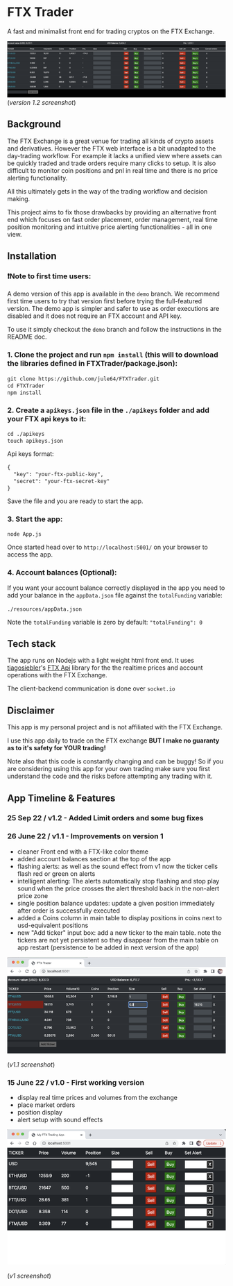 # FTX Trader

A fast and minimalist front end for trading cryptos on the FTX Exchange.

![v1.2.png](resources/app_screenshots/v1.2.png)
(_version 1.2 screenshot_)

## Background

The FTX Exchange is a great venue for trading all kinds of crypto assets and derivatives.  However the FTX web interface is a bit unadapted to the day-trading workflow.  For example it lacks a unified view where assets can be quickly 
traded and trade orders require many clicks to setup.  It is also difficult to monitor coin positions and pnl in real time and there is no price alerting functionality. 

All this ultimately gets in the way of the trading workflow and decision making.

This project aims to fix those drawbacks by providing an alternative front end which focuses on fast order placement, order management, real time position monitoring and intuitive price alerting functionalities - all in one view.


## Installation

### ❗️Note to first time users:
A demo version of this app is available in the `demo` branch.  We recommend first time users to try that version first before trying the full-featured version. The demo app is simpler and safer to use as order executions are disabled and it does not require an FTX account and API key.

To use it simply checkout the `demo` branch and follow the instructions in the README doc.

### 1. Clone the project and run `npm install` (this will to download the libraries defined in FTXTrader/package.json):

```
git clone https://github.com/jule64/FTXTrader.git
cd FTXTrader
npm install
```

### 2. Create a `apikeys.json` file in the `./apikeys` folder and add your FTX api keys to it:

```
cd ./apikeys
touch apikeys.json
```

Api keys format:
```
{
  "key": "your-ftx-public-key",
  "secret": "your-ftx-secret-key"
}
```
Save the file and you are ready to start the app.

### 3. Start the app:

```
node App.js
```

Once started head over to `http://localhost:5001/` on your browser to access the app.

### 4. Account balances (Optional):

If you want your account balance correctly displayed in the app you need to add your balance in the `appData.json` file against the `totalFunding` variable:

`./resources/appData.json`

Note the `totalFunding` variable is zero by default: `"totalFunding": 0`



## Tech stack
The app runs on Nodejs with a light weight html front end.
It uses [tiagosiebler](https://github.com/tiagosiebler)'s [FTX Api](https://github.com/tiagosiebler/ftx-api) library
for the the realtime prices and account operations with the FTX Exchange.

The client-backend communication is done over `socket.io`


## Disclaimer
This app is my personal project and is not affiliated with the FTX Exchange.

I use this app daily to trade on the FTX exchange **BUT I make no guaranty as to it's safety for YOUR trading!**  

Note also that this code is constantly changing and can be buggy! So if you are considering using this app for your own trading
make sure you first understand the code and the risks before attempting any trading with it.


## App Timeline & Features

### 25 Sep 22 / v1.2 - Added Limit orders and some bug fixes


### 26 June 22 / v1.1 - Improvements on version 1  
- cleaner Front end with a FTX-like color theme
- added account balances section at the top of the app
- flashing alerts: as well as the sound effect from v1 now the ticker cells flash red or green on alerts  
- intelligent alerting: The alerts automatically stop flashing and stop play sound when the price crosses the alert threshold
back in the non-alert price zone
- single position balance updates: update a given position immediately after order is successfully executed
- added a Coins column in main table to display positions in coins next to usd-equivalent positions
- new "Add ticker" input box: add a new ticker to the main table.  note the tickers are not yet persistent so they disappear
from the main table on app restart (persistence to be added in next version of the app)

![v1.1.png](resources/app_screenshots/v1.1.png) 

(_v1.1 screenshot_)

### 15 June 22 / v1.0 - First working version  
- display real time prices and volumes from the exchange
- place market orders
- position display
- alert setup with sound effects

![v1.png](resources/app_screenshots/v1.png)

(_v1 screenshot_)




